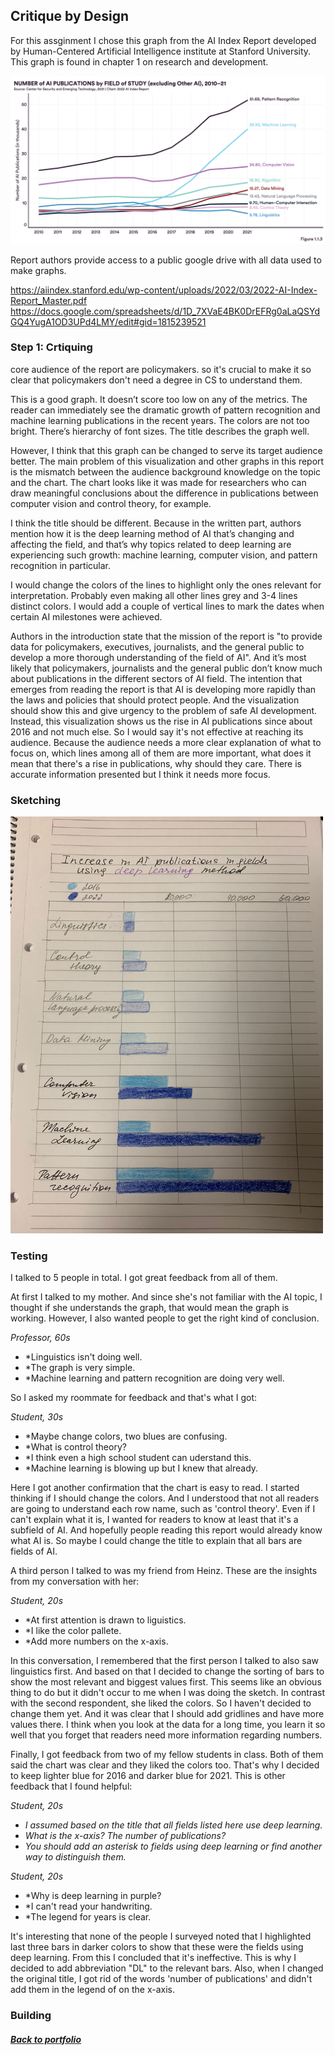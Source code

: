 ## Critique by Design 

For this assginment I chose this graph from the AI Index Report developed by Human-Centered Artificial Intelligence institute at Stanford University. This graph is found in chapter 1 on research and development. 

<img src = '1.1.3.png'/>

Report authors provide access to a public google drive with all data used to make graphs. 


https://aiindex.stanford.edu/wp-content/uploads/2022/03/2022-AI-Index-Report_Master.pdf 
https://docs.google.com/spreadsheets/d/1D_7XVaE4BK0DrEFRg0aLaQSYdGQ4YugA1OD3UPd4LMY/edit#gid=1815239521 



### Step 1: Crtiquing 


core audience of the report are policymakers. so it's crucial to make it so clear that policymakers don't need a degree in CS to understand them. 

This is a good graph. It doesn’t score too low on any of the metrics. The reader can immediately see the dramatic growth of pattern recognition and machine learning publications in the recent years. The colors are not too bright. There’s hierarchy of font sizes. The title describes the graph well. 

However, I think that this graph can be changed to serve its target audience better. The main problem of this visualization and other graphs in this report is the mismatch between the audience background knowledge on the topic and the chart. The chart looks like it was made for researchers who can draw meaningful conclusions about the difference in publications between computer vision and control theory, for example. 

I think the title should be different. Because in the written part, authors mention how it is the deep learning method of AI that’s changing and affecting the field, and that’s why topics related to deep learning are experiencing such growth: machine learning, computer vision, and pattern recognition in particular. 

I would change the colors of the lines to highlight only the ones relevant for interpretation. Probably even making all other lines grey and 3-4 lines distinct colors. I would add a couple of vertical lines to mark the dates when certain AI milestones were achieved. 

Authors in the introduction state that the mission of the report is "to provide data for policymakers, executives, journalists, and the general public to develop a more thorough understanding of the field of AI". And it’s most likely that policymakers, journalists and the general public don’t know much about publications in the different sectors of AI field. The intention that emerges from reading the report is that AI is developing more rapidly than the laws and policies that should protect people. And the visualization should show this and give urgency to the problem of safe AI development. 
Instead, this visualization shows us the rise in AI publications since about 2016 and not much else. So I would say it's not effective at reaching its audience. Because the audience needs a more clear explanation of what to focus on, which lines among all of them are more important, what does it mean that there's a rise in publications, why should they care. There is accurate information presented but I think it needs more focus. 


### Sketching 


<img src = 'aisketch.jpeg' width = '500'/>


### Testing

I talked to 5 people in total. I got great feedback from all of them. 

At first I talked to my mother. And since she's not familiar with the AI topic, I thought if she understands the graph, that would mean the graph is working. However, I also wanted people to get the right kind of conclusion. 

*Professor, 60s* 
  * *Linguistics isn't doing well.
  * *The graph is very simple.
  * *Machine learning and pattern recognition are doing very well. 

So I asked my roommate for feedback and that's what I got: 

*Student, 30s*
  * *Maybe change colors, two blues are confusing.
  * *What is control theory? 
  * *I think even a high school student can uderstand this.
  * *Machine learning is blowing up but I knew that already. 

Here I got another confirmation that the chart is easy to read. I started thinking if I should change the colors. And I understood that not all readers are going to understand each row name, such as 'control theory'. Even if I can't explain what it is, I wanted for readers to know at least that it's a subfield of AI. And hopefully people reading this report would already know what AI is. So maybe I could change the title to explain that all bars are fields of AI. 

A third person I talked to was my friend from Heinz. These are the insights from my conversation with her: 

*Student, 20s* 
  * *At first attention is drawn to liguistics. 
  * *I like the color pallete.
  * *Add more numbers on the x-axis.

In this conversation, I remembered that the first person I talked to also saw linguistics first. And based on that I decided to change the sorting of bars to show the most relevant and biggest values first. This seems like an obvious thing to do but it didn't occur to me when I was doing the sketch. 
In contrast with the second respondent, she liked the colors. So I haven't decided to change them yet. And it was clear that I should add gridlines and have more values there. I think when you look at the data for a long time, you learn it so well that you forget that readers need more information regarding numbers. 

Finally, I got feedback from two of my fellow students in class. Both of them said the chart was clear and they liked the colors too. That's why I decided to keep lighter blue for 2016 and darker blue for 2021. This is other feedback that I found helpful: 

*Student, 20s*
  * *I assumed based on the title that all fields listed here use deep learning.* 
  * *What is the x-axis? The number of publications?* 
  * *You should add an asterisk to fields using deep learning or find another way to distinguish them.*

*Student, 20s*
  * *Why is deep learning in purple? 
  * *I can't read your handwriting. 
  * *The legend for years is clear.

It's interesting that none of the people I surveyed noted that I highlighted last three bars in darker colors to show that these were the fields using deep learning. From this I concluded that it's ineffective. This is why I decided to add abbreviation "DL" to the relevant bars.
Also, when I changed the original title, I got rid of the words 'number of publications' and didn't add them in the legend of on the x-axis. 

### Building


 

##### [Back to portfolio](/README.md)
